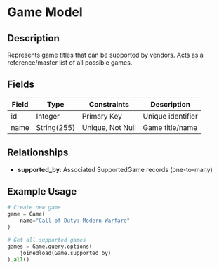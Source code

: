 # Game Model

## Description
Represents game titles that can be supported by vendors. Acts as a reference/master list of all possible games.

## Fields

| Field | Type | Constraints | Description |
|-------|------|------------|-------------|
| id | Integer | Primary Key | Unique identifier |
| name | String(255) | Unique, Not Null | Game title/name |

## Relationships  

- **supported_by**: Associated SupportedGame records (one-to-many)

## Example Usage
```python
# Create new game
game = Game(
    name="Call of Duty: Modern Warfare"
)

# Get all supported games
games = Game.query.options(
    joinedload(Game.supported_by)
).all()